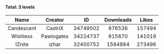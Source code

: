 #### Total: 3 levels

| Name | Creator | ID | Downloads | Likes |
|:---:|:---:|:---:|:---:|:---:|
| Candescent | CastriX | 34749502 | 976536 | 157494
| Wishless | Pawlogates | 34224737 | 915670 | 141019
| IZnite | izhar | 32400752 | 1584884 | 273496
